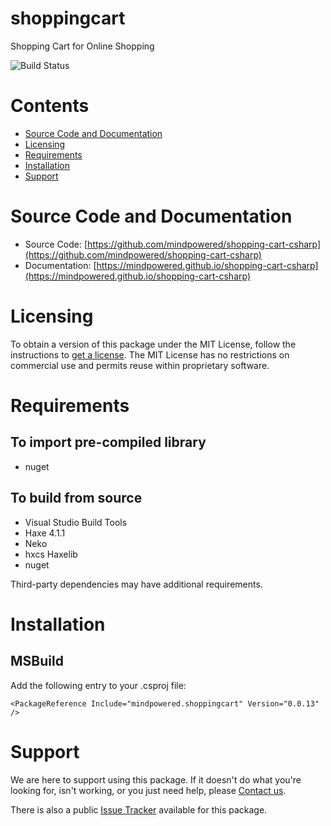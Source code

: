 
shoppingcart
============
Shopping Cart for Online Shopping

![Build Status](https://mindpowered.dev/assets/images/github-badges/build-passing.svg)

Contents
========

* [Source Code and Documentation](#source-code-and-documentation)
* [Licensing](#licensing)
* [Requirements](#requirements)
* [Installation](#installation)
* [Support](#support)

# Source Code and Documentation
- Source Code: [https://github.com/mindpowered/shopping-cart-csharp](https://github.com/mindpowered/shopping-cart-csharp)
- Documentation: [https://mindpowered.github.io/shopping-cart-csharp](https://mindpowered.github.io/shopping-cart-csharp)

# Licensing
To obtain a version of this package under the MIT License, follow the instructions to [get a license][purchase]. The MIT License has no restrictions on commercial use and permits reuse within proprietary software.

# Requirements
## To import pre-compiled library
- nuget

## To build from source
- Visual Studio Build Tools
- Haxe 4.1.1
- Neko
- hxcs Haxelib
- nuget


Third-party dependencies may have additional requirements.

# Installation

## MSBuild

Add the following entry to your .csproj file:

```
<PackageReference Include="mindpowered.shoppingcart" Version="0.0.13" />
```


# Support
We are here to support using this package. If it doesn't do what you're looking for, isn't working, or you just need help, please [Contact us][contact].

There is also a public [Issue Tracker][bugs] available for this package.



[bugs]: https://github.com/mindpowered/shopping-cart-csharp/issues
[contact]: https://mindpowered.dev/support/?ref=shopping-cart-csharp/
[licensing]: https://mindpowered.dev/?ref=shopping-cart-csharp
[purchase]: https://mindpowered.dev/purchase/

